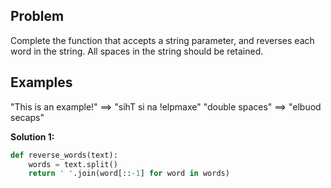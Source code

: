 ## Problem

Complete the function that accepts a string parameter, and reverses each word in the string. All spaces in the string should be retained.

## Examples

"This is an example!" ==> "sihT si na !elpmaxe"
"double spaces" ==> "elbuod secaps"

**Solution 1:**

```python
def reverse_words(text):
    words = text.split()
    return ' '.join(word[::-1] for word in words)
```
